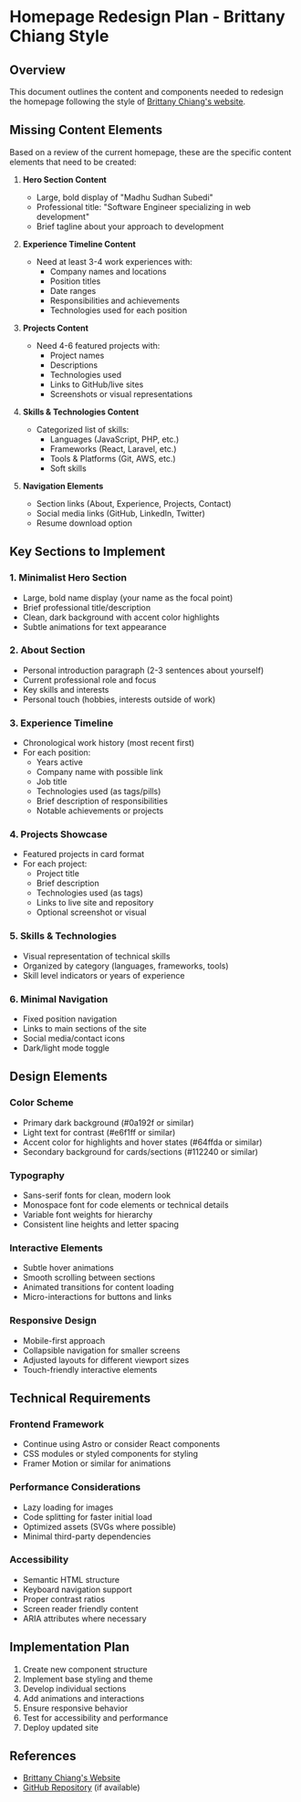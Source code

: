 # Homepage Redesign Plan - Brittany Chiang Style

## Overview
This document outlines the content and components needed to redesign the homepage following the style of [Brittany Chiang's website](https://brittanychiang.com/).

## Missing Content Elements
Based on a review of the current homepage, these are the specific content elements that need to be created:

1. **Hero Section Content**
   - Large, bold display of "Madhu Sudhan Subedi"
   - Professional title: "Software Engineer specializing in web development"
   - Brief tagline about your approach to development

2. **Experience Timeline Content**
   - Need at least 3-4 work experiences with:
     - Company names and locations
     - Position titles
     - Date ranges
     - Responsibilities and achievements
     - Technologies used for each position

3. **Projects Content**
   - Need 4-6 featured projects with:
     - Project names
     - Descriptions
     - Technologies used
     - Links to GitHub/live sites
     - Screenshots or visual representations

4. **Skills & Technologies Content**
   - Categorized list of skills:
     - Languages (JavaScript, PHP, etc.)
     - Frameworks (React, Laravel, etc.)
     - Tools & Platforms (Git, AWS, etc.)
     - Soft skills

5. **Navigation Elements**
   - Section links (About, Experience, Projects, Contact)
   - Social media links (GitHub, LinkedIn, Twitter)
   - Resume download option

## Key Sections to Implement

### 1. Minimalist Hero Section
- Large, bold name display (your name as the focal point)
- Brief professional title/description
- Clean, dark background with accent color highlights
- Subtle animations for text appearance

### 2. About Section
- Personal introduction paragraph (2-3 sentences about yourself)
- Current professional role and focus
- Key skills and interests
- Personal touch (hobbies, interests outside of work)

### 3. Experience Timeline
- Chronological work history (most recent first)
- For each position:
  - Years active
  - Company name with possible link
  - Job title
  - Technologies used (as tags/pills)
  - Brief description of responsibilities
  - Notable achievements or projects

### 4. Projects Showcase
- Featured projects in card format
- For each project:
  - Project title
  - Brief description
  - Technologies used (as tags)
  - Links to live site and repository
  - Optional screenshot or visual

### 5. Skills & Technologies
- Visual representation of technical skills
- Organized by category (languages, frameworks, tools)
- Skill level indicators or years of experience

### 6. Minimal Navigation
- Fixed position navigation
- Links to main sections of the site
- Social media/contact icons
- Dark/light mode toggle

## Design Elements

### Color Scheme
- Primary dark background (#0a192f or similar)
- Light text for contrast (#e6f1ff or similar)
- Accent color for highlights and hover states (#64ffda or similar)
- Secondary background for cards/sections (#112240 or similar)

### Typography
- Sans-serif fonts for clean, modern look
- Monospace font for code elements or technical details
- Variable font weights for hierarchy
- Consistent line heights and letter spacing

### Interactive Elements
- Subtle hover animations
- Smooth scrolling between sections
- Animated transitions for content loading
- Micro-interactions for buttons and links

### Responsive Design
- Mobile-first approach
- Collapsible navigation for smaller screens
- Adjusted layouts for different viewport sizes
- Touch-friendly interactive elements

## Technical Requirements

### Frontend Framework
- Continue using Astro or consider React components
- CSS modules or styled components for styling
- Framer Motion or similar for animations

### Performance Considerations
- Lazy loading for images
- Code splitting for faster initial load
- Optimized assets (SVGs where possible)
- Minimal third-party dependencies

### Accessibility
- Semantic HTML structure
- Keyboard navigation support
- Proper contrast ratios
- Screen reader friendly content
- ARIA attributes where necessary

## Implementation Plan
1. Create new component structure
2. Implement base styling and theme
3. Develop individual sections
4. Add animations and interactions
5. Ensure responsive behavior
6. Test for accessibility and performance
7. Deploy updated site

## References
- [Brittany Chiang's Website](https://brittanychiang.com/)
- [GitHub Repository](https://github.com/bchiang7/v4) (if available)